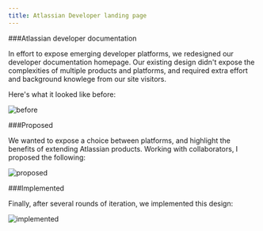 ```yaml
---
title: Atlassian Developer landing page
---
```


###Atlassian developer documentation

In effort to expose emerging developer platforms, we redesigned our developer documentation homepage. Our existing design didn't expose the complexities of multiple products and platforms, and required extra effort and background knowlege from our site visitors.

Here's what it looked like before:

![before](/images/DACbefore.png)


###Proposed

We wanted to expose a choice between platforms, and highlight the benefits of extending Atlassian products. Working with collaborators, I proposed the following:

![proposed](/images/RuthVariation2.png)

###Implemented

Finally, after several rounds of iteration, we implemented this design:

![implemented](/images/implemented.png)